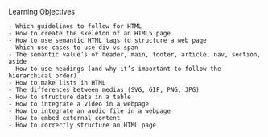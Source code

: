 Learning Objectives

    - Which guidelines to follow for HTML
    - How to create the skeleton of an HTML5 page
    - How to use semantic HTML tags to structure a web page
    - Which use cases to use div vs span
    - The semantic value’s of header, main, footer, article, nav, section, aside
    - How to use headings (and why it’s important to follow the hierarchical order)
    - How to make lists in HTML
    - The differences between medias (SVG, GIF, PNG, JPG)
    - How to structure data in a table
    - How to integrate a video in a webpage
    - How to integrate an audio file in a webpage
    - How to embed external content
    - How to correctly structure an HTML page